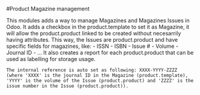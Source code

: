 #Product Magazine management

This modules adds a way to manage Magazines and Magazines Issues in Odoo.
    It adds a checkbox in the product.template to set it as Magazine, it will allow the product.product linked to be created without necesarrily having attributes.
    This way, the Issues are product.product and have specific fields for magazines, like:
    - ISSN
    - ISBN
    - Issue #
    - Volume
    - Journal ID
    - ...
    It also creates a report for each product.product that can be used as labelling for storage usage.

    The internal reference is auto set as following: XXXX-YYYY-ZZZZ
    (where 'XXXX' is the journal ID in the Magazine (product.template), 'YYYY' is the volume of the Issue (product.product) and 'ZZZZ' is the issue number in the Issue (product.product)).
